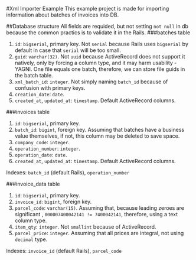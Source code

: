#Xml Importer Example
This example project is made for importing information about batches of invoices into DB.

##Database structure
All fields are requided, but not setting `not null` in db because the common practics is to
 validate it in the Rails.
###batches table
1) `id`: `bigserial`, primary key. Not `serial` because Rails uses `bigserial` by default in case
 that `serial` will be too small.
2) `guid`: `varchar(32)`. Not `uuid` because ActiveRecord does not support it natively, only by
 forcing a column type, and it may harm usability - YAGNI. One
 file
 equals one batch, therefore, we can store file guids in the
 batch
 table.
3) `xml_batch_id`: `integer`. Not simply naming `batch_id` because of confusion with primary keys.
4) `creation_date`: `date`.
5) `created_at`, `updated_at`: `timestamp`. Default ActiveRecord columns.

###invoices table
1) `id`: `bigserial`, primary key.
2) `batch_id`: `bigint`, foreign key. Assuming that batches have a business value themselves, if
 not, this column may be deleted to save space.
2) `company_code`: `integer`.
3) `operation_number`: `integer`.
4) `operation_date`: `date`.
5) `created_at`, `updated_at`: `timestamp`. Default ActiveRecord columns.

Indexes: `batch_id` (default Rails), `operation_number`

###invoice_data table
1) `id`: `bigserial`, primary key.
2) `invoice_id`: `bigint`, foreign key.
3) `parcel_code`: `varchar(15)`. Assuming that, because leading zeroes are significant
, `000007400042141 != 7400042141`, therefore, using a text column type.
4) `item_qty`: `integer`. Not `smallint` because of ActiveRecord.
5) `parcel_price`: `integer`. Assuming that all prices are integral, not using `decimal` type.

Indexes: `invoice_id` (default Rails), `parcel_code` 